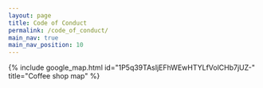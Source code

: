```yaml
---
layout: page
title: Code of Conduct
permalink: /code_of_conduct/
main_nav: true
main_nav_position: 10
---
```


{% include google_map.html id="1P5q39TAsIjEFhWEwHTYLfVolCHb7jUZ-" title="Coffee shop map" %}
